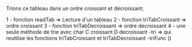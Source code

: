 Trions ce tableau dans un ordre croissant et décroissant;

1 - fonction readTab => Lecture d'un tableau
2 - fonction triTabCroissant => ordre croissant
3 - fonction triTabDecroissant => ordre decroissant
4 - une seule méthode de trie avec char C croissant D decroissant
  -tri => qui reutilise les fonctions triTabCroissant et triTabDecroissant
  -triFunc ()
